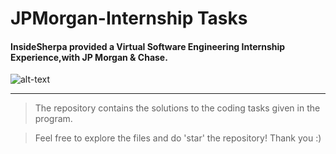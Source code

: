 # JPMorgan-Internship Tasks

#### InsideSherpa provided a Virtual Software Engineering Internship Experience,with JP Morgan & Chase.

![alt-text](https://insidesherpa.s3.amazonaws.com/vinternships/companyassets/Sj7temL583QAYpHXD/JiwEkbBq8pFwMRYLc/JPJUN19_012%20-%20Inside%20Sherpa%201000x560px2.jpg)

---

> The repository contains the solutions to the coding tasks given in the program.

> Feel free to explore the files and do 'star' the repository! Thank you :)
